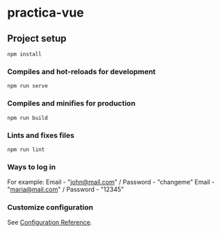 # practica-vue

## Project setup
```
npm install
```

### Compiles and hot-reloads for development
```
npm run serve
```

### Compiles and minifies for production
```
npm run build
```

### Lints and fixes files
```
npm run lint
```
### Ways to log in
For example: 
Email - "john@mail.com" / Password - "changeme"
Email - "maria@mail.com" / Password - "12345"

### Customize configuration
See [Configuration Reference](https://cli.vuejs.org/config/).
